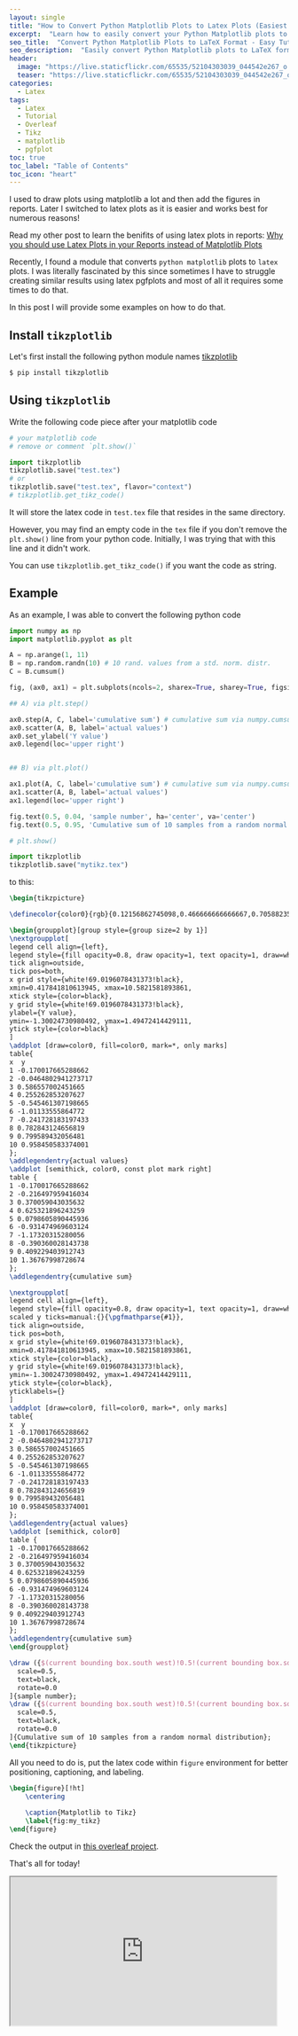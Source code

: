 ```yaml
---
layout: single
title: "How to Convert Python Matplotlib Plots to Latex Plots (Easiest Way) for Academic Papers"
excerpt:  "Learn how to easily convert your Python Matplotlib plots to LaTeX format using just a few lines of code. Latex plots are better in academic writings for conferences and journals. Save time and effort in creating publication-quality plots for your research papers."
seo_title:  "Convert Python Matplotlib Plots to LaTeX Format - Easy Tutorial using tikzplotlib module for academic writing"
seo_description:  "Easily convert Python Matplotlib plots to LaTeX format with just a few lines of code. Create publication-quality plots for your research papers in conferences and journals with minimal effort. Follow our tutorial for step-by-step instructions. It is just a few lines of codes. Here we use the module tikzplotlib to do the job."
header:
  image: "https://live.staticflickr.com/65535/52104303039_044542e267_o.png"
  teaser: "https://live.staticflickr.com/65535/52104303039_044542e267_o.png"
categories:
  - Latex
tags:
  - Latex
  - Tutorial
  - Overleaf
  - Tikz
  - matplotlib
  - pgfplot
toc: true
toc_label: "Table of Contents"
toc_icon: "heart"
---
```


I used to draw plots using matplotlib a lot and then add the figures in reports. Later I switched to latex plots as it is easier and works best for numerous reasons! 

Read my other post to learn the benifits of using latex plots in reports:
[Why you should use Latex Plots in your Reports instead of Matplotlib Plots](https://shantoroy.com/latex/why-you-should-use-latex-plots-instead-of-matplotlib-plots/)

Recently, I found a module that converts `python matplotlib` plots to `latex` plots. I was literally fascinated by this since sometimes I have to struggle creating similar results using latex pgfplots and most of all it requires some times to do that.

In this post I will provide some examples on how to do that.



## Install `tikzplotlib`
Let's first install the following python module names [tikzplotlib](https://github.com/texworld/tikzplotlib)

```bash
$ pip install tikzplotlib
```

## Using `tikzplotlib`
Write the following code piece after your matplotlib code

```python
# your matplotlib code
# remove or comment `plt.show()`

import tikzplotlib
tikzplotlib.save("test.tex")
# or
tikzplotlib.save("test.tex", flavor="context")
# tikzplotlib.get_tikz_code()
```

It will store the latex code in `test.tex` file that resides in the same directory.

However, you may find an empty code in the `tex` file if you don't remove the `plt.show()` line from your python code. Initially, I was trying that with this line and it didn't work.

You can use `tikzplotlib.get_tikz_code()` if you want the code as string.


## Example
As an example, I was able to convert the following python code
```python
import numpy as np
import matplotlib.pyplot as plt

A = np.arange(1, 11)
B = np.random.randn(10) # 10 rand. values from a std. norm. distr.
C = B.cumsum()

fig, (ax0, ax1) = plt.subplots(ncols=2, sharex=True, sharey=True, figsize=(10,5))

## A) via plt.step()

ax0.step(A, C, label='cumulative sum') # cumulative sum via numpy.cumsum()
ax0.scatter(A, B, label='actual values')
ax0.set_ylabel('Y value')
ax0.legend(loc='upper right')


## B) via plt.plot()

ax1.plot(A, C, label='cumulative sum') # cumulative sum via numpy.cumsum()
ax1.scatter(A, B, label='actual values')
ax1.legend(loc='upper right')

fig.text(0.5, 0.04, 'sample number', ha='center', va='center')
fig.text(0.5, 0.95, 'Cumulative sum of 10 samples from a random normal distribution', ha='center', va='center')

# plt.show()

import tikzplotlib
tikzplotlib.save("mytikz.tex")
```

to this:

```latex
\begin{tikzpicture}

\definecolor{color0}{rgb}{0.12156862745098,0.466666666666667,0.705882352941177}

\begin{groupplot}[group style={group size=2 by 1}]
\nextgroupplot[
legend cell align={left},
legend style={fill opacity=0.8, draw opacity=1, text opacity=1, draw=white!80!black},
tick align=outside,
tick pos=both,
x grid style={white!69.0196078431373!black},
xmin=0.417841810613945, xmax=10.5821581893861,
xtick style={color=black},
y grid style={white!69.0196078431373!black},
ylabel={Y value},
ymin=-1.30024730980492, ymax=1.49472414429111,
ytick style={color=black}
]
\addplot [draw=color0, fill=color0, mark=*, only marks]
table{
x  y
1 -0.170017665288662
2 -0.0464802941273717
3 0.586557002451665
4 0.255262853207627
5 -0.545461307198665
6 -1.01133555864772
7 -0.241728183197433
8 0.782843124656819
9 0.799589432056481
10 0.958450583374001
};
\addlegendentry{actual values}
\addplot [semithick, color0, const plot mark right]
table {
1 -0.170017665288662
2 -0.216497959416034
3 0.370059043035632
4 0.625321896243259
5 0.0798605890445936
6 -0.931474969603124
7 -1.17320315280056
8 -0.390360028143738
9 0.409229403912743
10 1.36767998728674
};
\addlegendentry{cumulative sum}

\nextgroupplot[
legend cell align={left},
legend style={fill opacity=0.8, draw opacity=1, text opacity=1, draw=white!80!black},
scaled y ticks=manual:{}{\pgfmathparse{#1}},
tick align=outside,
tick pos=both,
x grid style={white!69.0196078431373!black},
xmin=0.417841810613945, xmax=10.5821581893861,
xtick style={color=black},
y grid style={white!69.0196078431373!black},
ymin=-1.30024730980492, ymax=1.49472414429111,
ytick style={color=black},
yticklabels={}
]
\addplot [draw=color0, fill=color0, mark=*, only marks]
table{
x  y
1 -0.170017665288662
2 -0.0464802941273717
3 0.586557002451665
4 0.255262853207627
5 -0.545461307198665
6 -1.01133555864772
7 -0.241728183197433
8 0.782843124656819
9 0.799589432056481
10 0.958450583374001
};
\addlegendentry{actual values}
\addplot [semithick, color0]
table {
1 -0.170017665288662
2 -0.216497959416034
3 0.370059043035632
4 0.625321896243259
5 0.0798605890445936
6 -0.931474969603124
7 -1.17320315280056
8 -0.390360028143738
9 0.409229403912743
10 1.36767998728674
};
\addlegendentry{cumulative sum}
\end{groupplot}

\draw ({$(current bounding box.south west)!0.5!(current bounding box.south east)$}|-{$(current bounding box.south west)!0.04!(current bounding box.north west)$}) node[
  scale=0.5,
  text=black,
  rotate=0.0
]{sample number};
\draw ({$(current bounding box.south west)!0.5!(current bounding box.south east)$}|-{$(current bounding box.south west)!0.95!(current bounding box.north west)$}) node[
  scale=0.5,
  text=black,
  rotate=0.0
]{Cumulative sum of 10 samples from a random normal distribution};
\end{tikzpicture}
```

All you need to do is, put the latex code within `figure` environment for better positioning, captioning, and labeling.

```latex
\begin{figure}[!ht]
    \centering
    
    \caption{Matplotlib to Tikz}
    \label{fig:my_tikz}
\end{figure}
```

Check the output in [this overleaf project](https://www.overleaf.com/read/tpmkcgvsnhgg).

That's all for today!

<iframe src="https://giphy.com/embed/f9RzoxHizH72k15FKS" width="480" height="268"></iframe>
<!--stackedit_data:
eyJoaXN0b3J5IjpbLTE2ODYzMTg0MTksLTIxMTU2NzQ3MSwtMT
U0NjA2OTYxOSwtNjI2NTg4OTA1LDM1NzQzNzAzMyw2MzQ3NzY0
NiwyNDA5ODg3NTQsMTkwMjgzNzcwMF19
-->